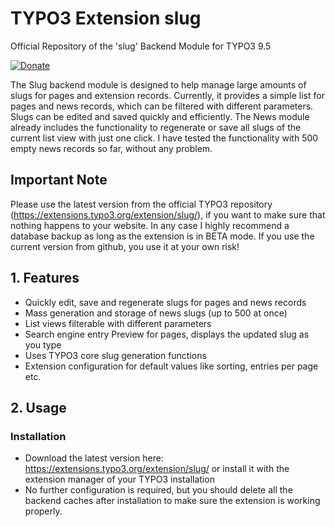 # TYPO3 Extension slug
Official Repository of the 'slug' Backend Module for TYPO3 9.5

[![Donate](https://img.shields.io/badge/Donate-PayPal-green.svg)](https://paypal.me/typo3freelancer/5)

The Slug backend module is designed to help manage large amounts of slugs for pages and extension records. Currently, it provides a simple list for pages and news records, which can be filtered with different parameters. Slugs can be edited and saved quickly and efficiently. The News module already includes the functionality to regenerate or save all slugs of the current list view with just one click. I have tested the functionality with 500 empty news records so far, without any problem.

## Important Note

Please use the latest version from the official TYPO3 repository (https://extensions.typo3.org/extension/slug/), if you want to make sure that nothing happens to your website. In any case I highly recommend a database backup as long as the extension is in BETA mode. If you use the current version from github, you use it at your own risk!

## 1. Features

- Quickly edit, save and regenerate slugs for pages and news records
- Mass generation and storage of news slugs (up to 500 at once)
- List views filterable with different parameters
- Search engine entry Preview for pages, displays the updated slug as you type
- Uses TYPO3 core slug generation functions
- Extension configuration for default values like sorting, entries per page etc.

## 2. Usage

### Installation

- Download the latest version here: https://extensions.typo3.org/extension/slug/ or install it with the extension manager of your TYPO3 installation
- No further configuration is required, but you should delete all the backend caches after installation to make sure the extension is working properly.
